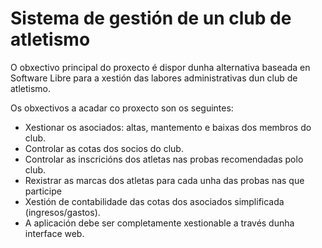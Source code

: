 Sistema de gestión de un club de atletismo
==========================================

O obxectivo principal do proxecto é dispor dunha alternativa baseada en Software Libre para a xestión das labores administrativas dun club de atletismo.

Os obxectivos a acadar co proxecto son os seguintes:

*    Xestionar os asociados: altas, mantemento e baixas dos membros do club.
*    Controlar as cotas dos socios do club.
*    Controlar as inscricións dos atletas nas probas recomendadas polo club.
*    Rexistrar as marcas dos atletas para cada unha das probas nas que participe
*    Xestión de contabilidade das cotas dos asociados simplificada (ingresos/gastos).
*    A aplicación debe ser completamente xestionable a través dunha interface web.



